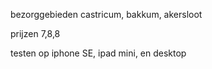 bezorggebieden
castricum, bakkum, akersloot

prijzen
7,8,8

testen op iphone SE, ipad mini, en desktop

